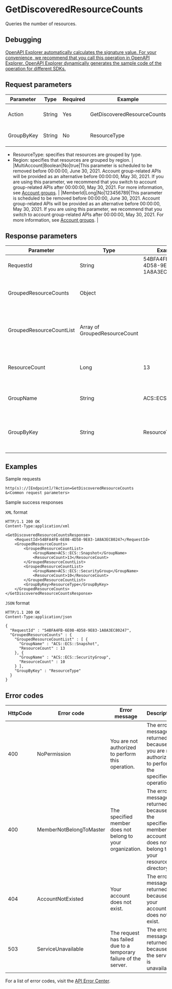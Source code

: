 # GetDiscoveredResourceCounts

Queries the number of resources.

## Debugging

[OpenAPI Explorer automatically calculates the signature value. For your convenience, we recommend that you call this operation in OpenAPI Explorer. OpenAPI Explorer dynamically generates the sample code of the operation for different SDKs.](https://api.aliyun.com/#product=Config&api=GetDiscoveredResourceCounts&type=RPC&version=2019-01-08)

## Request parameters

|Parameter|Type|Required|Example|Description|
|---------|----|--------|-------|-----------|
|Action|String|Yes|GetDiscoveredResourceCounts|The operation that you want to perform. Set the value to GetDiscoveredResourceCounts. |
|GroupByKey|String|No|ResourceType|The dimension by which resources are grouped. Valid values:

 -   ResourceType: specifies that resources are grouped by type.
-   Region: specifies that resources are grouped by region. |
|MultiAccount|Boolean|No|true|This parameter is scheduled to be removed before 00:00:00, June 30, 2021. Account group-related APIs will be provided as an alternative before 00:00:00, May 30, 2021. If you are using this parameter, we recommend that you switch to account group-related APIs after 00:00:00, May 30, 2021. For more information, see [Account groups](~~211534~~). |
|MemberId|Long|No|123456789|This parameter is scheduled to be removed before 00:00:00, June 30, 2021. Account group-related APIs will be provided as an alternative before 00:00:00, May 30, 2021. If you are using this parameter, we recommend that you switch to account group-related APIs after 00:00:00, May 30, 2021. For more information, see [Account groups](~~211534~~). |

## Response parameters

|Parameter|Type|Example|Description|
|---------|----|-------|-----------|
|RequestId|String|54BFA4FB-6E08-4D58-9E83-1A8A3EC80247|The ID of the request. |
|GroupedResourceCounts|Object| |The returned information about resources. |
|GroupedResourceCountList|Array of GroupedResourceCount| |The information about resources in a specific group. |
|ResourceCount|Long|13|The number of resources in the group. |
|GroupName|String|ACS::ECS::Snapshot|The name of the resource group. |
|GroupByKey|String|ResourceType|The dimension by which resources are grouped. |

## Examples

Sample requests

```
http(s)://[Endpoint]/?Action=GetDiscoveredResourceCounts
&<Common request parameters>
```

Sample success responses

`XML` format

```
HTTP/1.1 200 OK
Content-Type:application/xml

<GetDiscoveredResourceCountsResponse>
    <RequestId>54BFA4FB-6E08-4D58-9E83-1A8A3EC80247</RequestId>    
    <GroupedResourceCounts>
        <GroupedResourceCountList>
            <GroupName>ACS::ECS::Snapshot</GroupName>
            <ResourceCount>13</ResourceCount>
        </GroupedResourceCountList>
        <GroupedResourceCountList>
            <GroupName>ACS::ECS::SecurityGroup</GroupName>
            <ResourceCount>10</ResourceCount>
        </GroupedResourceCountList>
        <GroupByKey>ResourceType</GroupByKey>
    </GroupedResourceCounts>
</GetDiscoveredResourceCountsResponse>
```

`JSON` format

```
HTTP/1.1 200 OK
Content-Type:application/json

{
  "RequestId" : "54BFA4FB-6E08-4D58-9E83-1A8A3EC80247",
  "GroupedResourceCounts" : {
    "GroupedResourceCountList" : [ {
      "GroupName" : "ACS::ECS::Snapshot",
      "ResourceCount" : 13
    }, {
      "GroupName" : "ACS::ECS::SecurityGroup",
      "ResourceCount" : 10
    } ],
    "GroupByKey" : "ResourceType"
  }
}
```

## Error codes

|HttpCode|Error code|Error message|Description|
|--------|----------|-------------|-----------|
|400|NoPermission|You are not authorized to perform this operation.|The error message returned because you are not authorized to perform the specified operation.|
|400|MemberNotBelongToMaster|The specified member does not belong to your organization.|The error message returned because the specified member account does not belong to your resource directory.|
|404|AccountNotExisted|Your account does not exist.|The error message returned because your account does not exist.|
|503|ServiceUnavailable|The request has failed due to a temporary failure of the server.|The error message returned because the service is unavailable.|

For a list of error codes, visit the [API Error Center](https://error-center.alibabacloud.com/status/product/Config).

